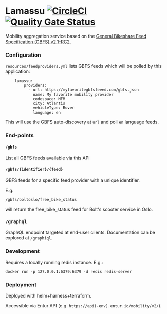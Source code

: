 # Lamassu [![CircleCI](https://circleci.com/gh/entur/lamassu.svg?style=svg)](https://circleci.com/gh/entur/lamassu) [![Quality Gate Status](https://sonarcloud.io/api/project_badges/measure?project=entur_lamassu&metric=alert_status)](https://sonarcloud.io/dashboard?id=entur_lamassu)

Mobility aggregation service based on the [General Bikeshare Feed Specification (GBFS) v2.1-RC2](https://github.com/NABSA/gbfs/blob/v2.1-RC2/gbfs.md).

### Configuration

`resources/feedproviders.yml` lists GBFS feeds which will be polled by this application:

        lamassu:
            providers:
              - url: https://myfavoritegbfsfeeed.com/gbfs.json
                name: My favorite mobility provider
                codespace: MFM
                city: Atlantis
                vehicleType: Rover
                language: en

This will use the GBFS auto-discovery at `url` and poll `en` language feeds.

### End-points

#### `/gbfs`

List all GBFS feeds available via this API

#### `/gbfs/{identifier}/{feed}`

GBFS feeds for a specific feed provider with a unique identifier.

E.g.

    /gbfs/boltoslo/free_bike_status

will return the free_bike_status feed for Bolt's scooter service in Oslo.

### `/graphql`

GraphQL endpoint targeted at end-user clients. Documentation can be explored at `/graphiql`.

### Development

Requires a locally running redis instance. E.g.:

    docker run -p 127.0.0.1:6379:6379 -d redis redis-server

### Deployment

Deployed with helm+harness+terraform.

Accessible via Entur API (e.g. `https://api(-env).entur.io/mobility/v2/`).
